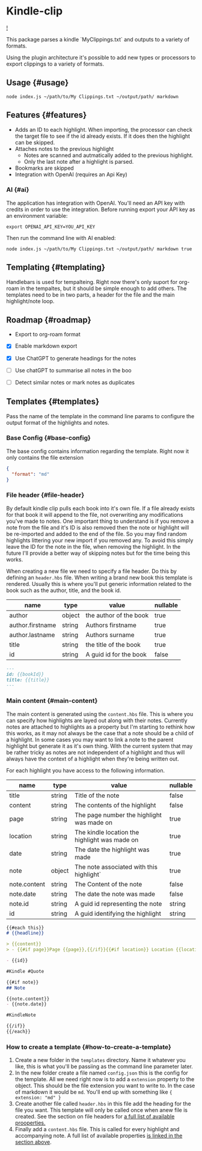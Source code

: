 # Kindle-clip

[!](./assets/ai_demo.gif)

This package parses a kindle \`MyClippings.txt\` and outputs to a variety of formats.

Using the plugin architecture it's possible to add new types or processors to export clippings to a variety of formats.


## Usage {#usage}

```shell
node index.js ~/path/to/My Clippings.txt ~/output/path/ markdown
```


## Features {#features}

-   Adds an ID to each highlight. When importing, the processor can check the target file to see if the id already exists. If it does then the highlight can be skipped.
-   Attaches notes to the previous highlight
    -   Notes are scanned and autmatically added to the previous highlight.
    -   Only the last note after a highlight is parsed.
-   Bookmarks are skipped
-   Integration with OpenAI (requires an Api Key)


### AI {#ai}

The application has integration with OpenAI. You'll need an API key with credits in order to use the integration. Before running export your API key as an environment variable:

```shell
export OPENAI_API_KEY=YOU_API_KEY
```

Then run the command line with AI enabled:

```shell
node index.js ~/path/to/My Clippings.txt ~/output/path/ markdown true
```


## Templating {#templating}

Handlebars is used for tempalteing. Right now there's only suport for org-roam in the tempaltes, but it should be simple enough to add others. The templates need to be in two parts, a header for the file and the main highlight/note loop.


## Roadmap {#roadmap}

-   Export to org-roam format
-   [X] Enable markdown export
-   [X] Use ChatGPT to generate headings for the notes
-   [ ] Use chatGPT to summarise all notes in the boo
-   [ ] Detect similar notes or mark notes as duplicates


## Templates {#templates}

Pass the name of the template in the command line params to configure the output format of the highlights and notes.


### Base Config {#base-config}

The base config contains information regarding the template. Right now it only contains the file extension

```json
{
  "format": "md"
}
```


### File header {#file-header}

By default kindle clip pulls each book into it's own file. If a file already exists for that book it will append to the file, not overwriting any modifications you've made to notes. One important thing to understand is if you remove a note from the file and it's ID is also removed then the note or highlight will be re-imported and added to the end of the file. So you may find random highlights littering your new import if you removed any. To avoid this simply leave the ID for the note in the file, when removing the highlight. In the future I'll provide a better way of skipping notes but for the time being this works.

When creating a new file we need to specify a file header. Do this by defining an `header.hbs` file. When writing a brand new book this template is rendered. Usually this is where you'll put generic information related to the book such as the author, title, and the book id.

| name             | type   | value                  | nullable |
|------------------|--------|------------------------|----------|
| author           | object | the author of the book | true     |
| author.firstname | string | Authors firstname      | true     |
| author.lastname  | string | Authors surname        | true     |
| title            | string | the title of the book  | true     |
| id               | string | A guid id for the book | false    |

```md
---
id: {{bookId}}
title: {{title}}
---
```


### Main content {#main-content}

The main content is generated using the `content.hbs` file. This is where you can specify how highlights are layed out along with their notes. Currently notes are attached to highlights as a property but I'm starting to rethink how this works, as it may not always be the case that a note should be a child of a highlight. In some cases you may want to link a note to the parent highlight but generate it as it's own thing. With the current system that may be rather tricky as notes are not independent of a highlight and thus will always have the context of a highlight when they're being written out.

For each highlight you have access to the following information.

| name         | type   | value                                         | nullable |
|--------------|--------|-----------------------------------------------|----------|
| title        | string | Title of the note                             | false    |
| content      | string | The contents of the highlight                 | false    |
| page         | string | The page number the highlight was made on     | true     |
| location     | string | The kindle location the highlight was made on | true     |
| date         | string | The date the highlight was made               | true     |
| note         | object | The note associated with this highlight\`     | true     |
| note.content | string | The Content of the note                       | false    |
| note.date    | string | The date the note was made                    | false    |
| note.id      | string | A guid id representing the note               | string   |
| id           | string | A guid identifying the highlight              | string   |

```md
{{#each this}}
# {{headline}}

> {{content}}
> - {{#if page}}Page {{page}},{{/if}}{{#if location}} Location {{location}},{{/if}} {{#if date}}Date {{date}}{{/if}}

- {{id}}

#Kindle #Quote

{{#if note}}
## Note

{{note.content}}
- {{note.date}}

#KindleNote

{{/if}}
{{/each}}
```


### How to create a template {#how-to-create-a-template}

1.  Create a new folder in the `templates` directory. Name it whatever you like, this is what you'll be passiing as the command line parameter later.
2.  In the new folder create a file named `config.json` this is the config for the template. All we need right now is to add a `extension` property to the object. This should be the file extension you want to write to. In the case of markdown it would be `md`. You'll end up with something like `{ extension: "md" }`
3.  Create another file called `header.hbs` in this file add the heading for the file you want. This template will only be called once when anew file is created. See the section on file headers for [a full list of available prooperties.](#file-header)
4.  Finally add a `content.hbs` file. This is called for every highlight and accompanying note. A full list of available properties [is linked in the section above](#main-content).
